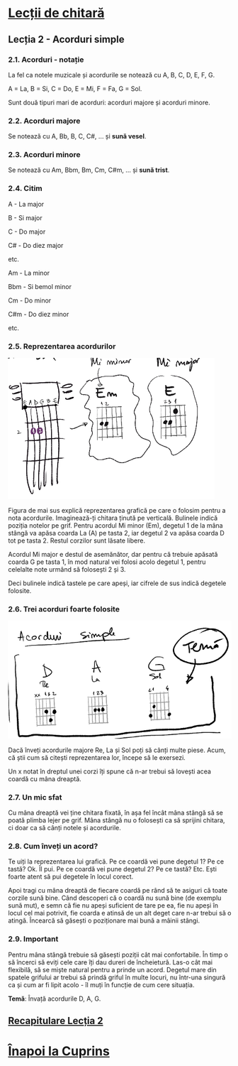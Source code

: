# [Lecții de chitară](https://github.com/Voluntari-Noi/guitar-lessons)

## Lecția 2 - Acorduri simple

### 2.1. Acorduri - notație

La fel ca notele muzicale și acordurile se notează cu A, B, C, D, E, F, G.

A = La, B = Si, C = Do, E = Mi, F = Fa, G = Sol.

Sunt două tipuri mari de acorduri: acorduri majore și acorduri minore.

### 2.2. Acorduri majore

Se notează cu A, Bb, B, C, C#, ... și **sună vesel**.

### 2.3. Acorduri minore

Se notează cu Am, Bbm, Bm, Cm, C#m, ... și **sună trist**.

### 2.4. Citim

A - La major

B - Si major

C - Do major

C# - Do diez major

etc.

Am - La minor

Bbm - Si bemol minor

Cm -  Do minor

C#m - Do diez minor

etc.

### 2.5. Reprezentarea acordurilor

![acorduri](https://raw.githubusercontent.com/Voluntari-Noi/guitar-lessons/master/02/lectia-2-01.png)

Figura de mai sus explică reprezentarea grafică pe care o folosim pentru a nota acordurile. Imaginează-ți chitara ținută pe verticală. Bulinele indică poziția notelor pe grif. Pentru acordul Mi minor (Em), degetul 1 de la mâna stângă va apăsa coarda La (A) pe tasta 2, iar degetul 2 va apăsa coarda D tot pe tasta 2. Restul corzilor sunt lăsate libere.

Acordul Mi major e destul de asemănător, dar pentru că trebuie apăsată coarda G pe tasta 1, în mod natural vei folosi acolo degetul 1, pentru celelalte note urmând să folosești 2 și 3.

Deci bulinele indică tastele pe care apeși, iar cifrele de sus indică degetele folosite.

### 2.6. Trei acorduri foarte folosite

![acorduri-D-A-G](https://raw.githubusercontent.com/Voluntari-Noi/guitar-lessons/master/02/lectia-2-02.png)

Dacă înveți acordurile majore Re, La și Sol poți să cânți multe piese. Acum, că știi cum să citești reprezentarea lor, începe să le exersezi.

Un x notat în dreptul unei corzi îți spune că n-ar trebui să lovești acea coardă cu mâna dreaptă.

### 2.7. Un mic sfat

Cu mâna dreaptă vei ține chitara fixată, în așa fel încât mâna stângă să se poată plimba lejer pe grif. Mâna stângă nu o folosești ca să sprijini chitara, ci doar ca să cânți notele și acordurile.

### 2.8. Cum înveți un acord?

Te uiți la reprezentarea lui grafică. Pe ce coardă vei pune degetul 1? Pe ce tastă? Ok. Îl pui. Pe ce coardă vei pune degetul 2? Pe ce tastă? Etc. Ești foarte atent să pui degetele în locul corect.

Apoi tragi cu mâna dreaptă de fiecare coardă pe rând să te asiguri că toate corzile sună bine. Când descoperi că o coardă nu sună bine (de exemplu sună mut), e semn că fie nu apeși suficient de tare pe ea, fie nu apeși în locul cel mai potrivit, fie coarda e atinsă de un alt deget care n-ar trebui să o atingă. Încearcă să găsești o poziționare mai bună a mâinii stângi.

### 2.9. Important

Pentru mâna stângă trebuie să găsești poziții cât mai confortabile. În timp o să încerci să eviți cele care îți dau dureri de încheietură. Las-o cât mai flexibilă, să se miște natural pentru a prinde un acord. Degetul mare din spatele grifului ar trebui să prindă griful în multe locuri, nu într-una singură ca și cum ar fi lipit acolo - îl muți în funcție de cum cere situația.

**Temă**: Învață acordurile D, A, G.

## [Recapitulare Lecția 2](https://github.com/Voluntari-Noi/guitar-lessons/tree/master/02recapitulare)

# [Înapoi la Cuprins](https://github.com/Voluntari-Noi/guitar-lessons)
